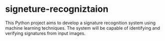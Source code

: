 # signeture-recogniztaion
This Python project aims to develop a signature recognition system using machine learning techniques. The system will be capable of identifying and verifying signatures from input images.
